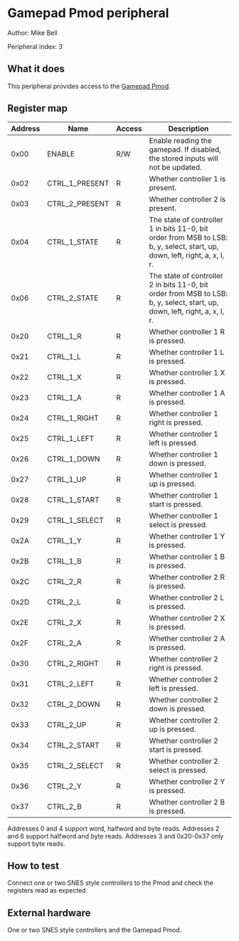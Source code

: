 <!---

This file is used to generate your project datasheet. Please fill in the information below and delete any unused
sections.

The peripheral index is the number TinyQV will use to select your peripheral.  You will pick a free
slot when raising the pull request against the main TinyQV repository, and can fill this in then.  You
also need to set this value as the PERIPHERAL_NUM in your test script.

You can also include images in this folder and reference them in the markdown. Each image must be less than
512 kb in size, and the combined size of all images must be less than 1 MB.
-->

# Gamepad Pmod peripheral

Author: Mike Bell

Peripheral index: 3

## What it does

This peripheral provides access to the [Gamepad Pmod](https://store.tinytapeout.com/products/Gamepad-Pmod-board-p741891425).

## Register map

| Address | Name  | Access | Description                                                         |
|---------|-------|--------|---------------------------------------------------------------------|
| 0x00    | ENABLE | R/W   | Enable reading the gamepad.  If disabled, the stored inputs will not be updated.  |
| 0x02    | CTRL_1_PRESENT | R | Whether controller 1 is present. |
| 0x03    | CTRL_2_PRESENT | R | Whether controller 2 is present. |
| 0x04    | CTRL_1_STATE   | R | The state of controller 1 in bits 11-0, bit order from MSB to LSB: b, y, select, start, up, down, left, right, a, x, l, r. |
| 0x06    | CTRL_2_STATE   | R | The state of controller 2 in bits 11-0, bit order from MSB to LSB: b, y, select, start, up, down, left, right, a, x, l, r. |
| 0x20    | CTRL_1_R   | R | Whether controller 1 R is pressed. |
| 0x21    | CTRL_1_L   | R | Whether controller 1 L is pressed. |
| 0x22    | CTRL_1_X   | R | Whether controller 1 X is pressed. |
| 0x23    | CTRL_1_A   | R | Whether controller 1 A is pressed. |
| 0x24    | CTRL_1_RIGHT   | R | Whether controller 1 right is pressed. |
| 0x25    | CTRL_1_LEFT   | R | Whether controller 1 left is pressed. |
| 0x26    | CTRL_1_DOWN   | R | Whether controller 1 down is pressed. |
| 0x27    | CTRL_1_UP   | R | Whether controller 1 up is pressed. |
| 0x28    | CTRL_1_START   | R | Whether controller 1 start is pressed. |
| 0x29    | CTRL_1_SELECT   | R | Whether controller 1 select is pressed. |
| 0x2A    | CTRL_1_Y   | R | Whether controller 1 Y is pressed. |
| 0x2B    | CTRL_1_B   | R | Whether controller 1 B is pressed. |
| 0x2C    | CTRL_2_R   | R | Whether controller 2 R is pressed. |
| 0x2D    | CTRL_2_L   | R | Whether controller 2 L is pressed. |
| 0x2E    | CTRL_2_X   | R | Whether controller 2 X is pressed. |
| 0x2F    | CTRL_2_A   | R | Whether controller 2 A is pressed. |
| 0x30    | CTRL_2_RIGHT   | R | Whether controller 2 right is pressed. |
| 0x31    | CTRL_2_LEFT   | R | Whether controller 2 left is pressed. |
| 0x32    | CTRL_2_DOWN   | R | Whether controller 2 down is pressed. |
| 0x33    | CTRL_2_UP   | R | Whether controller 2 up is pressed. |
| 0x34    | CTRL_2_START   | R | Whether controller 2 start is pressed. |
| 0x35    | CTRL_2_SELECT   | R | Whether controller 2 select is pressed. |
| 0x36    | CTRL_2_Y   | R | Whether controller 2 Y is pressed. |
| 0x37    | CTRL_2_B   | R | Whether controller 2 B is pressed. |

Addresses 0 and 4 support word, halfword and byte reads.
Addresses 2 and 6 support halfword and byte reads.
Addresses 3 and 0x20-0x37 only support byte reads.

## How to test

Connect one or two SNES style controllers to the Pmod and check the registers read as expected.

## External hardware

One or two SNES style controllers and the Gamepad Pmod.
